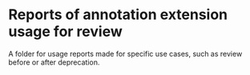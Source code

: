 # Reports of annotation extension usage for review

A folder for usage reports made for specific use cases, such as review before or after deprecation.

